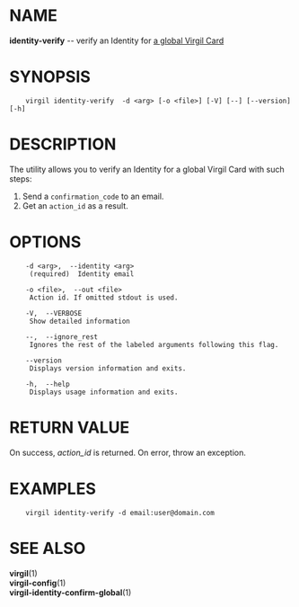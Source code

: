 NAME
====

**identity-verify** -- verify an Identity for [a global Virgil
Card](https://github.com/VirgilSecurity/virgil/wiki/Virgil-Glossary#global-virgil-card)

SYNOPSIS
========

        virgil identity-verify  -d <arg> [-o <file>] [-V] [--] [--version] [-h]

DESCRIPTION
===========

The utility allows you to verify an Identity for a global Virgil Card
with such steps:

1.  Send a `confirmation_code` to an email.
2.  Get an `action_id` as a result.

OPTIONS
=======

        -d <arg>,  --identity <arg>
         (required)  Identity email

        -o <file>,  --out <file>
         Action id. If omitted stdout is used.

        -V,  --VERBOSE
         Show detailed information

        --,  --ignore_rest
         Ignores the rest of the labeled arguments following this flag.

        --version
         Displays version information and exits.

        -h,  --help
         Displays usage information and exits.

RETURN VALUE
============

On success, *action\_id* is returned. On error, throw an exception.

EXAMPLES
========

        virgil identity-verify -d email:user@domain.com

SEE ALSO
========

**virgil**(1)  
**virgil-config**(1)  
**virgil-identity-confirm-global**(1)

